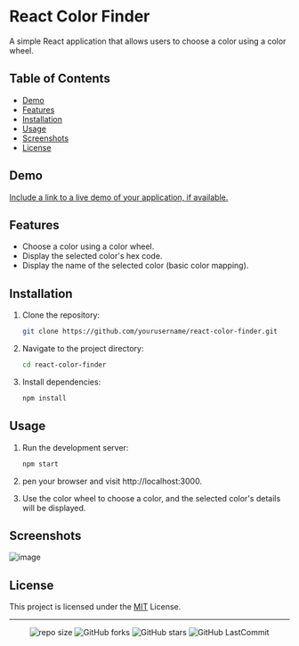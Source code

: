 # React Color Finder

A simple React application that allows users to choose a color using a color wheel.

## Table of Contents

- [Demo](#demo)
- [Features](#features)
- [Installation](#installation)
- [Usage](#usage)
- [Screenshots](#screenshots)
- [License](#license)

## Demo

[Include a link to a live demo of your application, if available.](https://gmpsankalpa.github.io//react-color-finder/index.js)

## Features

- Choose a color using a color wheel.
- Display the selected color's hex code.
- Display the name of the selected color (basic color mapping).

## Installation

1. Clone the repository:

   ```bash
   git clone https://github.com/yourusername/react-color-finder.git

2. Navigate to the project directory:
   
   ```bash
   cd react-color-finder

3. Install dependencies:
   
   ```bash
   npm install

## Usage

1. Run the development server:

   ```bash
   npm start

2. pen your browser and visit http://localhost:3000.
   
4. Use the color wheel to choose a color, and the selected color's details will be displayed.

## Screenshots 

![image](https://github.com/gmpsankalpa/react-color-finder/assets/123918506/47fec287-96c1-4848-b426-58d47e7c9286)

## License

This project is licensed under the [MIT](LICENSE) License.

---

<div align="center">

   ![repo size](https://img.shields.io/github/repo-size/gmpsankalpa/react-color-finder?label=Repo%20Size&style=for-the-badge&labelColor=black&color=20bf6b)
   ![GitHub forks](https://img.shields.io/github/forks/gmpsankalpa/react-color-finder?&labelColor=black&color=0fb9b1&style=for-the-badge)
   ![GitHub stars](https://img.shields.io/github/stars/gmpsankalpa/react-color-finder?&labelColor=black&color=f7b731&style=for-the-badge)
   ![GitHub LastCommit](https://img.shields.io/github/last-commit/gmpsankalpa/react-color-finder?logo=github&labelColor=black&color=d1d8e0&style=for-the-badge)

</div>
